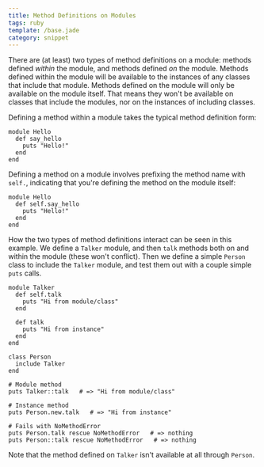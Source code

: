 ```yaml
---
title: Method Definitions on Modules
tags: ruby
template: /base.jade
category: snippet
---
```


There are (at least) two types of method definitions on a module: methods defined _within_ the module, and methods defined _on_ the module. Methods defined within the module will be available to the instances of any classes that include that module. Methods defined on the module will only be available on the module itself. That means they won't be available on classes that include the modules, nor on the instances of including classes.

Defining a method within a module takes the typical method definition form:

```
module Hello
  def say_hello
    puts "Hello!"
  end
end
```

Defining a method on a module involves prefixing the method name with `self.`, indicating that you're defining the method on the module itself:

```
module Hello
  def self.say_hello
    puts "Hello!"
  end
end
```

How the two types of method definitions interact can be seen in this example. We define a `Talker` module, and then `talk` methods both on and within the module (these won't conflict). Then we define a simple `Person` class to include the `Talker` module, and test them out with a couple simple `puts` calls.

```
module Talker
  def self.talk
    puts "Hi from module/class"
  end

  def talk
    puts "Hi from instance"
  end
end

class Person
  include Talker
end

# Module method
puts Talker::talk   # => "Hi from module/class"

# Instance method
puts Person.new.talk   # => "Hi from instance"

# Fails with NoMethodError
puts Person.talk rescue NoMethodError   # => nothing
puts Person::talk rescue NoMethodError   # => nothing
```

Note that the method defined on `Talker` isn't available at all through `Person`.
